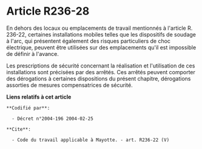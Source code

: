 # Article R236-28

En dehors des locaux ou emplacements de travail mentionnés à l'article R. 236-22, certaines installations mobiles telles que
les dispositifs de soudage à l'arc, qui présentent également des risques particuliers de choc électrique, peuvent être
utilisées sur des emplacements qu'il est impossible de définir à l'avance.

Les prescriptions de sécurité concernant la réalisation et l'utilisation de ces installations sont précisées par des arrêtés.
Ces arrêtés peuvent comporter des dérogations à certaines dispositions du présent chapitre, dérogations assorties de mesures
compensatrices de sécurité.

**Liens relatifs à cet article**

	**Codifié par**:

	  - Décret n°2004-196 2004-02-25

	**Cite**:

	  - Code du travail applicable à Mayotte. - art. R236-22 (V)
